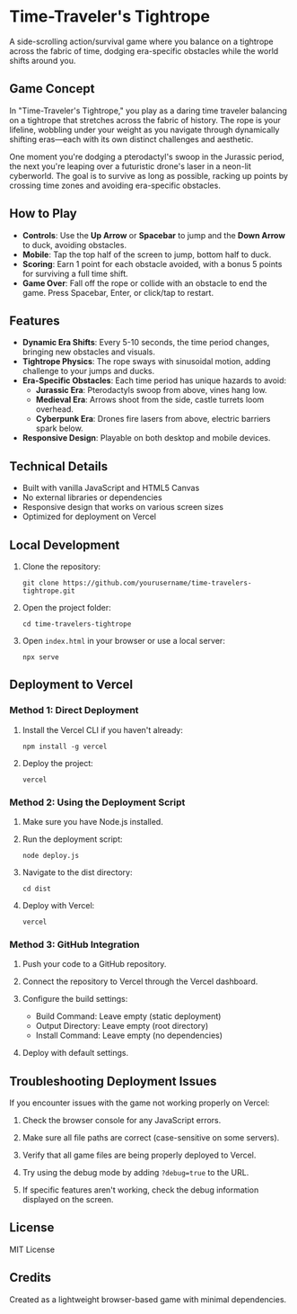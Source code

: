 # Time-Traveler's Tightrope

A side-scrolling action/survival game where you balance on a tightrope across the fabric of time, dodging era-specific obstacles while the world shifts around you.

## Game Concept

In "Time-Traveler's Tightrope," you play as a daring time traveler balancing on a tightrope that stretches across the fabric of history. The rope is your lifeline, wobbling under your weight as you navigate through dynamically shifting eras—each with its own distinct challenges and aesthetic.

One moment you're dodging a pterodactyl's swoop in the Jurassic period, the next you're leaping over a futuristic drone's laser in a neon-lit cyberworld. The goal is to survive as long as possible, racking up points by crossing time zones and avoiding era-specific obstacles.

## How to Play

- **Controls**: Use the **Up Arrow** or **Spacebar** to jump and the **Down Arrow** to duck, avoiding obstacles.
- **Mobile**: Tap the top half of the screen to jump, bottom half to duck.
- **Scoring**: Earn 1 point for each obstacle avoided, with a bonus 5 points for surviving a full time shift.
- **Game Over**: Fall off the rope or collide with an obstacle to end the game. Press Spacebar, Enter, or click/tap to restart.

## Features

- **Dynamic Era Shifts**: Every 5-10 seconds, the time period changes, bringing new obstacles and visuals.
- **Tightrope Physics**: The rope sways with sinusoidal motion, adding challenge to your jumps and ducks.
- **Era-Specific Obstacles**: Each time period has unique hazards to avoid:
  - **Jurassic Era**: Pterodactyls swoop from above, vines hang low.
  - **Medieval Era**: Arrows shoot from the side, castle turrets loom overhead.
  - **Cyberpunk Era**: Drones fire lasers from above, electric barriers spark below.
- **Responsive Design**: Playable on both desktop and mobile devices.

## Technical Details

- Built with vanilla JavaScript and HTML5 Canvas
- No external libraries or dependencies
- Responsive design that works on various screen sizes
- Optimized for deployment on Vercel

## Local Development

1. Clone the repository:
   ```
   git clone https://github.com/yourusername/time-travelers-tightrope.git
   ```

2. Open the project folder:
   ```
   cd time-travelers-tightrope
   ```

3. Open `index.html` in your browser or use a local server:
   ```
   npx serve
   ```

## Deployment to Vercel

### Method 1: Direct Deployment

1. Install the Vercel CLI if you haven't already:
   ```
   npm install -g vercel
   ```

2. Deploy the project:
   ```
   vercel
   ```

### Method 2: Using the Deployment Script

1. Make sure you have Node.js installed.

2. Run the deployment script:
   ```
   node deploy.js
   ```

3. Navigate to the dist directory:
   ```
   cd dist
   ```

4. Deploy with Vercel:
   ```
   vercel
   ```

### Method 3: GitHub Integration

1. Push your code to a GitHub repository.

2. Connect the repository to Vercel through the Vercel dashboard.

3. Configure the build settings:
   - Build Command: Leave empty (static deployment)
   - Output Directory: Leave empty (root directory)
   - Install Command: Leave empty (no dependencies)

4. Deploy with default settings.

## Troubleshooting Deployment Issues

If you encounter issues with the game not working properly on Vercel:

1. Check the browser console for any JavaScript errors.

2. Make sure all file paths are correct (case-sensitive on some servers).

3. Verify that all game files are being properly deployed to Vercel.

4. Try using the debug mode by adding `?debug=true` to the URL.

5. If specific features aren't working, check the debug information displayed on the screen.

## License

MIT License

## Credits

Created as a lightweight browser-based game with minimal dependencies. 